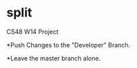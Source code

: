split
=====

CS48 W14 Project

*Push Changes to the "Developer" Branch.

*Leave the master branch alone.
